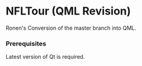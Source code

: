 # NFLTour (QML Revision)
Ronen's Conversion of the master branch into QML.

### Prerequisites
Latest version of Qt is required.
